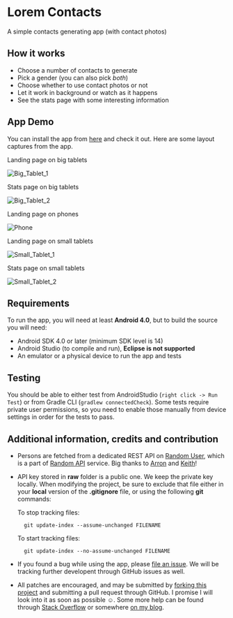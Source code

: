 # Lorem Contacts

A simple contacts generating app (with contact photos)

How it works
------------

- Choose a number of contacts to generate
- Pick a gender (you can also pick _both_)
- Choose whether to use contact photos or not
- Let it work in background or watch as it happens
- See the stats page with some interesting information

App Demo
--------

You can install the app from [here](https://play.google.com/store/apps/details?id=me.angrybyte.contactsgenerator) and check it out. Here are some layout captures from the app.

Landing page on big tablets

![Big_Tablet_1](https://raw.githubusercontent.com/milosmns/contacts-generator-android/master/resources/github-listing/bigtablet-main-landscape.png)

Stats page on big tablets

![Big_Tablet_2](https://raw.githubusercontent.com/milosmns/contacts-generator-android/master/resources/github-listing/bigtablet-stats-landscape.png)

Landing page on phones

![Phone](https://raw.githubusercontent.com/milosmns/contacts-generator-android/master/resources/github-listing/phone-stats-portrait.png)

Landing page on small tablets

![Small_Tablet_1](https://raw.githubusercontent.com/milosmns/contacts-generator-android/master/resources/github-listing/smalltablet-main-landscape.png)

Stats page on small tablets

![Small_Tablet_2](https://raw.githubusercontent.com/milosmns/contacts-generator-android/master/resources/github-listing/smalltablet-stats-landscape.png)

Requirements
------------

To run the app, you will need at least **Android 4.0**, but to build the source you will need:

- Android SDK 4.0 or later (minimum SDK level is 14)
- Android Studio (to compile and run), **Eclipse is not supported**
- An emulator or a physical device to run the app and tests

Testing
-------

You should be able to either test from AndroidStudio (```right click -> Run Test```) or from Gradle CLI (```gradlew connectedCheck```). Some tests require private user permissions, so you need to enable those manually from device settings in order for the tests to pass.

Additional information, credits and contribution
------------------------------------------------

- Persons are fetched from a dedicated REST API on [Random User](https://randomuser.me/), which is a part of [Random API](https://randomapi.com/) service. Big thanks to [Arron](https://twitter.com/arronhunt) and [Keith](https://twitter.com/solewolf1993)!
- API key stored in **raw** folder is a public one. We keep the private key locally.
When modifying the project, be sure to exclude that file either in your **local** version
of the **.gitignore** file, or using the following **git** commands:

    To stop tracking files: 
    
        git update-index --assume-unchanged FILENAME
    
    To start tracking files: 
    
        git update-index --no-assume-unchanged FILENAME
        
- If you found a bug while using the app, please [file an issue](https://github.com/milosmns/contacts-generator-android/issues/new). We will be tracking further developent through GitHub issues as well.
- All patches are encouraged, and may be submitted by [forking this project](https://github.com/milosmns/contacts-generator-android/fork) and
submitting a pull request through GitHub. I promise I will look into it as soon as possible ☺.
Some more help can be found through [Stack Overflow](http://stackoverflow.com/questions/tagged/lorem-contacts) or somewhere [on my blog](http://angrybyte.me).
